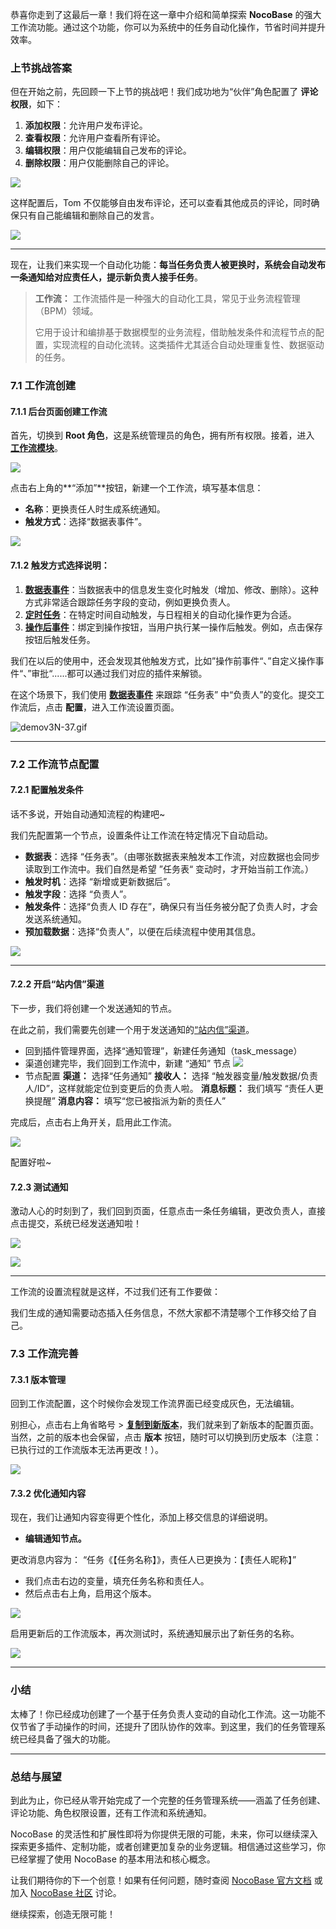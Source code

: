 恭喜你走到了这最后一章！我们将在这一章中介绍和简单探索 **NocoBase** 的强大工作流功能。通过这个功能，你可以为系统中的任务自动化操作，节省时间并提升效率。

### 上节挑战答案

但在开始之前，先回顾一下上节的挑战吧！我们成功地为“伙伴”角色配置了 **评论权限**，如下：

1. **添加权限**：允许用户发布评论。
2. **查看权限**：允许用户查看所有评论。
3. **编辑权限**：用户仅能编辑自己发布的评论。
4. **删除权限**：用户仅能删除自己的评论。

![](https://static-docs.nocobase.com/Solution/202410270004241729958664.png)

这样配置后，Tom 不仅能够自由发布评论，还可以查看其他成员的评论，同时确保只有自己能编辑和删除自己的发言。

![](https://static-docs.nocobase.com/Solution/202410270011181729959078.png)

---

现在，让我们来实现一个自动化功能：**每当任务负责人被更换时，系统会自动发布一条通知给对应责任人，提示新负责人接手任务**。

> **工作流：** 工作流插件是一种强大的自动化工具，常见于业务流程管理（BPM）领域。
>
> 它用于设计和编排基于数据模型的业务流程，借助触发条件和流程节点的配置，实现流程的自动化流转。这类插件尤其适合自动处理重复性、数据驱动的任务。

### 7.1 工作流创建

#### 7.1.1 后台页面创建工作流

首先，切换到 **Root 角色**，这是系统管理员的角色，拥有所有权限。接着，进入 [**工作流模块**](https://docs-cn.nocobase.com/handbook/workflow)。

![](https://static-docs.nocobase.com/Solution/202410270015231729959323.png)

点击右上角的**“添加”**按钮，新建一个工作流，填写基本信息：

- **名称**：更换责任人时生成系统通知。
- **触发方式**：选择“数据表事件”。

![](https://static-docs.nocobase.com/Solution/202410270018231729959503.png)

#### 7.1.2 触发方式选择说明：

1. [**数据表事件**](https://docs-cn.nocobase.com/handbook/workflow/triggers/collection)：当数据表中的信息发生变化时触发（增加、修改、删除）。这种方式非常适合跟踪任务字段的变动，例如更换负责人。
2. [**定时任务**](https://docs-cn.nocobase.com/handbook/workflow/triggers/schedule)：在特定时间自动触发，与日程相关的自动化操作更为合适。
3. [**操作后事件**](https://docs-cn.nocobase.com/handbook/workflow/triggers/post-action)：绑定到操作按钮，当用户执行某一操作后触发。例如，点击保存按钮后触发任务。

我们在以后的使用中，还会发现其他触发方式，比如”操作前事件“、”自定义操作事件“、”审批“......都可以通过我们对应的插件来解锁。

在这个场景下，我们使用 [**数据表事件**](https://docs-cn.nocobase.com/handbook/workflow/triggers/collection) 来跟踪 “任务表” 中“负责人”的变化。提交工作流后，点击 **配置**，进入工作流设置页面。

![demov3N-37.gif](https://static-docs.nocobase.com/Solution/demov3N-37.gif)

---

### 7.2 工作流节点配置

#### 7.2.1 配置触发条件

话不多说，开始自动通知流程的构建吧~

我们先配置第一个节点，设置条件让工作流在特定情况下自动启动。

- **数据表**：选择 “任务表”。（由哪张数据表来触发本工作流，对应数据也会同步读取到工作流中。我们自然是希望 ”任务表“ 变动时，才开始当前工作流。）
- **触发时机**：选择 “新增或更新数据后”。
- **触发字段**：选择 “负责人”。
- **触发条件**：选择“负责人 ID 存在”，确保只有当任务被分配了负责人时，才会发送系统通知。
- **预加载数据**：选择“负责人”，以便在后续流程中使用其信息。

![](https://static-docs.nocobase.com/Solution/demov3N-38.gif)

---

#### 7.2.2 开启“站内信”渠道

下一步，我们将创建一个发送通知的节点。

在此之前，我们需要先创建一个用于发送通知的[“站内信”渠道](https://docs-cn.nocobase.com/handbook/notification-in-app-message)。

- 回到插件管理界面，选择“通知管理”，新建任务通知（task_message）
- 渠道创建完毕，我们回到工作流中，新建 “通知” 节点
  ![](https://static-docs.nocobase.com/Solution/demov3N-47N2.gif)
- 节点配置
  **渠道：** 选择“任务通知”
  **接收人：** 选择 “触发器变量/触发数据/负责人/ID”，这样就能定位到变更后的负责人啦。
  **消息标题：** 我们填写 “责任人更换提醒”
  **消息内容：** 填写“您已被指派为新的责任人”

完成后，点击右上角开关，启用此工作流。

![](https://static-docs.nocobase.com/Solution/demov3N-48.gif)

配置好啦~

#### 7.2.3 测试通知

激动人心的时刻到了，我们回到页面，任意点击一条任务编辑，更改负责人，直接点击提交，系统已经发送通知啦！

![](https://static-docs.nocobase.com/Solution/202410270402331729972953.png)

![](https://static-docs.nocobase.com/Solution/202410270359501729972790.png)

---

工作流的设置流程就是这样，不过我们还有工作要做：

我们生成的通知需要动态插入任务信息，不然大家都不清楚哪个工作移交给了自己。

### 7.3 工作流完善

#### 7.3.1 版本管理

回到工作流配置，这个时候你会发现工作流界面已经变成灰色，无法编辑。

别担心，点击右上角省略号 > [**复制到新版本**](https://docs-cn.nocobase.com/handbook/workflow/advanced/revisions)，我们就来到了新版本的配置页面。当然，之前的版本也会保留，点击 **版本** 按钮，随时可以切换到历史版本（注意：已执行过的工作流版本无法再更改！）。

![](https://static-docs.nocobase.com/Solution/demov3N-49.gif)

#### 7.3.2 优化通知内容

现在，我们让通知内容变得更个性化，添加上移交信息的详细说明。

- **编辑通知节点。**

更改消息内容为：  “任务《【任务名称】》，责任人已更换为：【责任人昵称】”

- 我们点击右边的变量，填充任务名称和责任人。
- 然后点击右上角，启用这个版本。

![](https://static-docs.nocobase.com/Solution/demov3N-50.gif)

启用更新后的工作流版本，再次测试时，系统通知展示出了新任务的名称。

![](https://static-docs.nocobase.com/Solution/demov3N-51.gif)

---

### 小结

太棒了！你已经成功创建了一个基于任务负责人变动的自动化工作流。这一功能不仅节省了手动操作的时间，还提升了团队协作的效率。到这里，我们的任务管理系统已经具备了强大的功能。

---

### 总结与展望

到此为止，你已经从零开始完成了一个完整的任务管理系统——涵盖了任务创建、评论功能、角色权限设置，还有工作流和系统通知。

NocoBase 的灵活性和扩展性即将为你提供无限的可能，未来，你可以继续深入探索更多插件、定制功能，或者创建更加复杂的业务逻辑。相信通过这些学习，你已经掌握了使用 NocoBase 的基本用法和核心概念。

让我们期待你的下一个创意！如果有任何问题，随时查阅 [NocoBase 官方文档](https://docs-cn.nocobase.com/) 或加入 [NocoBase 社区](https://forum.nocobase.com/) 讨论。

继续探索，创造无限可能！
